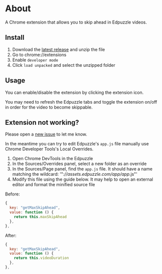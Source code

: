# About
A Chrome extension that allows you to skip ahead in Edpuzzle videos.

## Install
1. Download the [latest release](https://github.com/maxwellmlin/edpuzzle-skip/zipball/main) and unzip the file
2. Go to chrome://extensions
3. Enable `developer mode`
4. Click `load unpacked` and select the unzipped folder

## Usage
You can enable/disable the extension by clicking the extension icon.

You may need to refresh the Edpuzzle tabs and toggle the extension on/off in order for the video to become skippable.

## Extension not working?
Please open a [new issue](https://github.com/maxwellmlin/edpuzzle-skip/issues) to let me know.

In the meantime you can try to edit Edpuzzle's `app.js` file manually use Chrome Developer Tools's Local Overrides.
1. Open Chrome DevTools in the Edpuzzle
2. In the Sources/Overrides panel, select a new folder as an override
3. In the Sources/Page panel, find the `app.js` file. It should have a name matching the wildcard: '"*://assets.edpuzzle.com/app/app*.js"'
4. Modify this file using the guide below. It may help to open an external editor and format the minified source file

Before:
```javascript
{
  key: "getMaxSkipAhead",
  value: function () {
    return this.maxSkipAhead
  },
},
```

After:
```javascript
{
  key: "getMaxSkipAhead",
  value: function () {
    return this.videoDuration
  },
},
```
